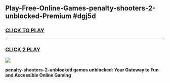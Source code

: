 
## Play-Free-Online-Games-penalty-shooters-2-unblocked-Premium #dgj5d
<h3>
<a href="https://premium.freeplayer.one?title=penalty-shooters-2-unblocked&ref=8M">CLICK TO PLAY</a></h3>
<hr>

<h3>
<a href="https://premium.freeplayer.one?title=penalty-shooters-2-unblocked&ref=8M">CLICK 2 PLAY</a>
  
</h3>

<a href="https://premium.freeplayer.one?title=penalty-shooters-2-unblocked&ref=8M"><img src="https://clearcache.store/games.png"></a>


**penalty-shooters-2-unblocked games unblocked: Your Gateway to Fun and Accessible Online Gaming**
